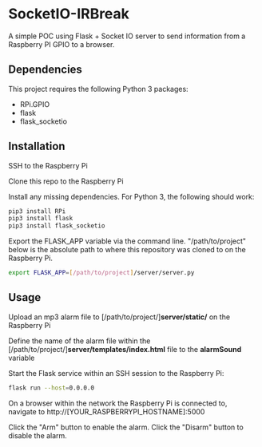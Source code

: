 # SocketIO-IRBreak
A simple POC using Flask + Socket IO server to send information from a Raspberry PI GPIO to a browser.


## Dependencies
This project requires the following Python 3 packages:

- RPi.GPIO
- flask
- flask_socketio


## Installation
SSH to the Raspberry Pi

Clone this repo to the Raspberry Pi

Install any missing dependencies. For Python 3, the following should work:

```sh
pip3 install RPi
pip3 install flask
pip3 install flask_socketio
```

Export the FLASK_APP variable via the command line. "/path/to/project" below is
the absolute path to where this repository was cloned to on the Raspberry Pi.

```sh
export FLASK_APP=[/path/to/project]/server/server.py
```

## Usage
Upload an mp3 alarm file to [/path/to/project/]**server/static/** on the Raspberry Pi

Define the name of the alarm file within the
[/path/to/project/]**server/templates/index.html** file to
the **alarmSound** variable

Start the Flask service within an SSH session to the Raspberry Pi:

```sh
flask run --host=0.0.0.0
```

On a browser within the network the Raspberry Pi is connected to,  
navigate to http://[YOUR_RASPBERRYPI_HOSTNAME]:5000

Click the "Arm" button to enable the alarm.
Click the "Disarm" button to disable the alarm.
